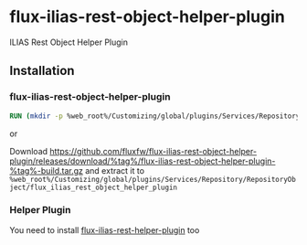 # flux-ilias-rest-object-helper-plugin

ILIAS Rest Object Helper Plugin

## Installation

### flux-ilias-rest-object-helper-plugin

```dockerfile
RUN (mkdir -p %web_root%/Customizing/global/plugins/Services/Repository/RepositoryObject/flux_ilias_rest_object_helper_plugin && cd %web_root%/Customizing/global/plugins/Services/Repository/RepositoryObject/flux_ilias_rest_object_helper_plugin && wget -O - https://github.com/fluxfw/flux-ilias-rest-object-helper-plugin/releases/download/%tag%/flux-ilias-rest-object-helper-plugin-%tag%-build.tar.gz | tar -xz --strip-components=1)
```

or

Download https://github.com/fluxfw/flux-ilias-rest-object-helper-plugin/releases/download/%tag%/flux-ilias-rest-object-helper-plugin-%tag%-build.tar.gz and extract it to `%web_root%/Customizing/global/plugins/Services/Repository/RepositoryObject/flux_ilias_rest_object_helper_plugin`

### Helper Plugin

You need to install [flux-ilias-rest-helper-plugin](https://github.com/fluxfw/flux-ilias-rest-helper-plugin) too
